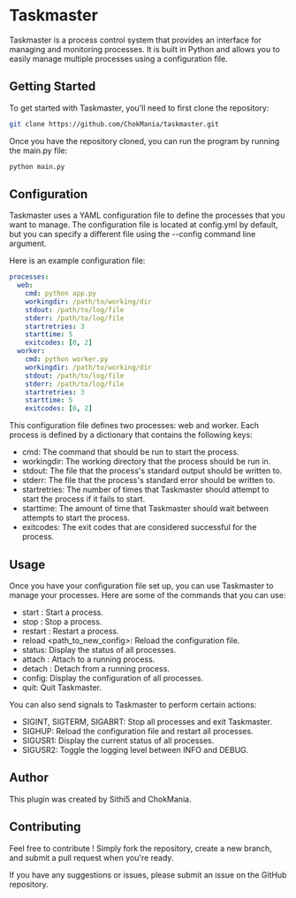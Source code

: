 # Taskmaster

Taskmaster is a process control system that provides an interface for managing and monitoring processes. It is built in Python and allows you to easily manage multiple processes using a configuration file.

## Getting Started

To get started with Taskmaster, you'll need to first clone the repository:

```bash
git clone https://github.com/ChokMania/taskmaster.git
```

Once you have the repository cloned, you can run the program by running the main.py file:

```bash
python main.py
```

## Configuration

Taskmaster uses a YAML configuration file to define the processes that you want to manage. The configuration file is located at config.yml by default, but you can specify a different file using the --config command line argument.

Here is an example configuration file:

```yaml
processes:
  web:
    cmd: python app.py
    workingdir: /path/to/working/dir
    stdout: /path/to/log/file
    stderr: /path/to/log/file
    startretries: 3
    starttime: 5
    exitcodes: [0, 2]
  worker:
    cmd: python worker.py
    workingdir: /path/to/working/dir
    stdout: /path/to/log/file
    stderr: /path/to/log/file
    startretries: 3
    starttime: 5
    exitcodes: [0, 2]
```

This configuration file defines two processes: web and worker. Each process is defined by a dictionary that contains the following keys:

- cmd: The command that should be run to start the process.
- workingdir: The working directory that the process should be run in.
- stdout: The file that the process's standard output should be written to.
- stderr: The file that the process's standard error should be written to.
- startretries: The number of times that Taskmaster should attempt to start the process if it fails to start.
- starttime: The amount of time that Taskmaster should wait between attempts to start the process.
- exitcodes: The exit codes that are considered successful for the process.

## Usage

Once you have your configuration file set up, you can use Taskmaster to manage your processes. Here are some of the commands that you can use:

- start <process>: Start a process.
- stop <process>: Stop a process.
- restart <process>: Restart a process.
- reload <path_to_new_config>: Reload the configuration file.
- status: Display the status of all processes.
- attach <process>: Attach to a running process.
- detach <process>: Detach from a running process.
- config: Display the configuration of all processes.
- quit: Quit Taskmaster.

You can also send signals to Taskmaster to perform certain actions:

- SIGINT, SIGTERM, SIGABRT: Stop all processes and exit Taskmaster.
- SIGHUP: Reload the configuration file and restart all processes.
- SIGUSR1: Display the current status of all processes.
- SIGUSR2: Toggle the logging level between INFO and DEBUG.

## Author

This plugin was created by Sithi5 and ChokMania.

## Contributing

Feel free to contribute ! Simply fork the repository, create a new branch, and submit a pull request when you're ready.

If you have any suggestions or issues, please submit an issue on the GitHub repository.

